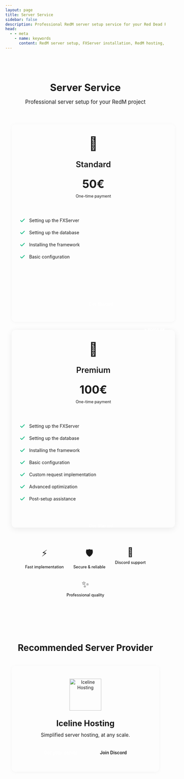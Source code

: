 ```yaml
---
layout: page
title: Server Service 
sidebar: false
description: Professional RedM server setup service for your Red Dead Redemption 2 roleplay project. Complete FXServer installation, database configuration, framework setup, and optimization by SPOONI experts.
head:
  - - meta
    - name: keywords
      content: RedM server setup, FXServer installation, RedM hosting, database setup, VORP installation, RSG setup, server configuration, RedM optimization, Iceline Hosting
---
```


<script setup>
import { ref } from 'vue'
</script>

<style>
.service-wrapper {
    max-width: 1200px;
    margin: 0 auto;
    padding: 40px 20px;
}

.service-header {
    text-align: center;
    margin-bottom: 60px;
}

.service-header h1 {
    font-size: 2.5em;
    font-weight: 700;
    margin-bottom: 15px;
}

.service-header p {
    font-size: 1.2em;
    color: var(--vp-c-text-2);
}

.pricing-grid {
    display: flex;
    justify-content: center;
    gap: 35px;
    margin-bottom: 60px;
    flex-wrap: wrap;
}

.price-card {
    background: var(--vp-c-bg-soft);
    border: none;
    border-radius: 12px;
    padding: 35px 25px;
    position: relative;
    flex: 0 1 400px;
    max-width: 450px;
    display: flex;
    flex-direction: column;
    min-height: 550px;
    box-shadow: 0 2px 12px rgba(0, 0, 0, 0.04);
}

.price-card.featured {
    box-shadow: 0 4px 20px rgba(0, 0, 0, 0.08);
}

.price-badge {
    position: absolute;
    top: -12px;
    right: 20px;
    background: var(--vp-c-brand-1);
    color: white;
    padding: 4px 12px;
    border-radius: 12px;
    font-size: 0.75em;
    font-weight: 700;
    letter-spacing: 0.5px;
}

.price-icon {
    font-size: 3em;
    margin-bottom: 25px;
    text-align: center;
}

.price-name {
    font-size: 1.8em;
    font-weight: 600;
    text-align: center;
    margin-bottom: 25px;
}

.price-amount {
    font-size: 2.5em;
    font-weight: 700;
    color: var(--vp-c-brand-1);
    text-align: center;
    margin-bottom: 5px;
}

.price-period {
    text-align: center;
    color: var(--vp-c-text-2);
    font-size: 0.9em;
    margin-top: 5px;
    margin-bottom: 25px;
}

.price-features {
    list-style: none;
    padding: 0;
    margin: 25px 0;
    flex-grow: 1;
}

.price-features li {
    padding: 10px 0;
    color: var(--vp-c-text-2);
    display: flex;
    align-items: center;
}

.price-features li::before {
    content: '';
    display: inline-block;
    width: 18px;
    height: 18px;
    margin-right: 12px;
    background: url("data:image/svg+xml,%3Csvg xmlns='http://www.w3.org/2000/svg' viewBox='0 0 24 24' fill='none' stroke='%2310b981' stroke-width='3' stroke-linecap='round' stroke-linejoin='round'%3E%3Cpolyline points='20 6 9 17 4 12'%3E%3C/polyline%3E%3C/svg%3E") no-repeat center;
    background-size: contain;
    flex-shrink: 0;
}

.price-btn {
    width: 100%;
    padding: 12px 24px;
    background: var(--vp-c-brand-1);
    color: white;
    border: none;
    border-radius: 8px;
    font-size: 1em;
    font-weight: 600;
    cursor: pointer;
    transition: all 0.2s ease;
    text-decoration: none;
    display: block;
    text-align: center;
    margin-top: 20px;
}

.price-btn:hover {
    background: var(--vp-c-brand-2);
    transform: scale(1.02);
}

.section-divider {
    max-width: 100%;
    height: 1px;
    background: var(--vp-c-divider);
    margin: 80px auto;
}

.trust-badges {
    display: flex;
    justify-content: center;
    gap: 40px;
    flex-wrap: wrap;
    margin: 50px 0 80px;
    padding: 0 20px;
}

.trust-item {
    display: flex;
    flex-direction: column;
    align-items: center;
    gap: 8px;
    transition: transform 0.2s ease;
}

.trust-item:hover {
    transform: translateY(-3px);
}

.trust-icon {
    font-size: 2em;
    transition: transform 0.2s ease;
}

.trust-item:hover .trust-icon {
    transform: scale(1.1);
}

.trust-text {
    font-size: 0.9em;
    color: var(--vp-c-text-2);
    font-weight: 500;
}

.provider-wrapper {
    margin-top: 20px;
    text-align: center;
}

.provider-wrapper h2 {
    font-size: 2em;
    font-weight: 700;
    margin-bottom: 40px;
}

.provider-box {
    max-width: 700px;
    margin: 0 auto;
    background: var(--vp-c-bg-soft);
    border: none;
    border-radius: 12px;
    padding: 40px 30px;
    box-shadow: 0 2px 12px rgba(0, 0, 0, 0.04);
}

.provider-logo-img {
    width: auto;
    height: 100px;
    margin: 0 auto 25px;
    display: block;
}

.provider-name {
    font-size: 1.8em;
    font-weight: 700;
    margin-bottom: 12px;
}

.provider-desc {
    font-size: 1.1em;
    color: var(--vp-c-text-2);
    margin-bottom: 25px;
}

.provider-actions {
    display: flex;
    justify-content: center;
    gap: 15px;
    flex-wrap: wrap;
}

.provider-btn {
    padding: 12px 28px;
    border-radius: 8px;
    font-weight: 600;
    text-decoration: none;
    transition: all 0.2s ease;
    display: inline-flex;
    align-items: center;
    gap: 8px;
}

.provider-btn.primary {
    background: var(--vp-c-brand-1);
    color: white;
}

.provider-btn.primary:hover {
    background: var(--vp-c-brand-2);
}

.provider-btn.secondary {
    background: var(--vp-c-bg-alt);
    color: var(--vp-c-text-1);
    border: none;
}

.provider-btn.secondary:hover {
    transform: translateY(-2px);
}

/* ========================================
   Responsive Breakpoints
   Based on BREAKPOINTS constants
   ======================================== */

/* Small Mobile - max 640px (BREAKPOINTS.SMALL_DEVICES_MIN) */
@media (max-width: 640px) {
    .service-header h1 {
        font-size: 1.8em;
        line-height: 1.2;
    }
    
    .service-header p {
        font-size: 1em;
    }
    
    .pricing-grid {
        gap: 20px;
    }
    
    .price-card {
        padding: 25px 20px;
        min-height: auto;
    }
    
    .price-icon {
        font-size: 2.5em;
        margin-bottom: 20px;
    }
    
    .price-name {
        font-size: 1.5em;
        margin-bottom: 20px;
    }
    
    .price-amount {
        font-size: 2em;
    }
    
    .price-badge {
        font-size: 0.65em;
        right: 15px;
    }
    
    .trust-badges {
        gap: 20px;
        grid-template-columns: repeat(2, 1fr);
        display: grid;
    }
    
    .trust-icon {
        font-size: 1.6em;
    }
    
    .trust-text {
        font-size: 0.8em;
    }
    
    .provider-box {
        padding: 25px 15px;
    }
    
    .provider-logo-img {
        height: 80px;
    }
    
    .provider-name {
        font-size: 1.5em;
    }
    
    .provider-desc {
        font-size: 1em;
    }
    
    .provider-actions {
        flex-direction: column;
        width: 100%;
    }
    
    .provider-btn {
        width: 100%;
        justify-content: center;
    }
}

/* Tablet - 768px to 1023px (BREAKPOINTS.TABLET_MIN to TABLET_MAX) */
@media (min-width: 768px) and (max-width: 1023px) {
    .service-header h1 {
        font-size: 2.2em;
    }
    
    .pricing-grid {
        gap: 25px;
    }
    
    .price-card {
        flex: 0 1 350px;
        max-width: 380px;
    }
    
    .trust-badges {
        gap: 30px;
    }
    
    .provider-box {
        max-width: 650px;
    }
}

/* Mobile & Tablet - max 1023px */
@media (max-width: 1023px) {
    .pricing-grid {
        flex-direction: column;
        align-items: center;
    }
    
    .price-card {
        width: 100%;
        max-width: 500px;
    }
    
    .section-divider {
        margin: 60px auto;
    }
}

/* Large Desktop - min 1200px (BREAKPOINTS.LARGE_DESKTOP_MIN) */
@media (min-width: 1200px) {
    .service-wrapper {
        max-width: 1280px;
    }
    
    .pricing-grid {
        gap: 40px;
    }
    
    .price-card {
        flex: 0 1 420px;
        max-width: 480px;
    }
    
    .provider-box {
        max-width: 800px;
        padding: 50px 40px;
    }
}
</style>

<div class="service-wrapper">
<div class="service-header">
<h1>Server Service</h1>
<p>Professional server setup for your RedM project</p>
</div>

<div class="pricing-grid">
<div class="price-card">
<div class="price-icon">🎯</div>
<div class="price-name">Standard</div>
<div class="price-amount">50€</div>
<div class="price-period">One-time payment</div>
<ul class="price-features">
<li>Setting up the FXServer</li>
<li>Setting up the database</li>
<li>Installing the framework</li>
<li>Basic configuration</li>
</ul>
<a href="https://iceline-hosting.com/spooni" target="_blank" rel="noopener noreferrer" class="price-btn">Get Started</a>
</div>
<div class="price-card featured">
<div class="price-badge">⭐ POPULAR</div>
<div class="price-icon">💎</div>
<div class="price-name">Premium</div>
<div class="price-amount">100€</div>
<div class="price-period">One-time payment</div>
<ul class="price-features">
<li>Setting up the FXServer</li>
<li>Setting up the database</li>
<li>Installing the framework</li>
<li>Basic configuration</li>
<li>Custom request implementation</li>
<li>Advanced optimization</li>
<li>Post-setup assistance</li>
</ul>
<a href="https://iceline-hosting.com/spooni" target="_blank" rel="noopener noreferrer" class="price-btn">Get Started</a>
</div>
</div>

<div class="trust-badges">
<div class="trust-item">
<div class="trust-icon">⚡</div>
<div class="trust-text">Fast implementation</div>
</div>
<div class="trust-item">
<div class="trust-icon">🛡️</div>
<div class="trust-text">Secure & reliable</div>
</div>
<div class="trust-item">
<div class="trust-icon">💬</div>
<div class="trust-text">Discord support</div>
</div>
<div class="trust-item">
<div class="trust-icon">✨</div>
<div class="trust-text">Professional quality</div>
</div>
</div>

<div class="section-divider"></div>

<div class="provider-wrapper">
<h2>Recommended Server Provider</h2>
<div class="provider-box">
<img src="/iceline.webp" alt="Iceline Hosting" class="provider-logo-img">
<div class="provider-name">Iceline Hosting</div>
<div class="provider-desc">Simplified server hosting, at any scale.</div>
<div class="provider-actions">
<a href="https://iceline-hosting.com/" target="_blank" rel="noopener noreferrer" class="provider-btn primary">Get your server</a>
<a href="https://discord.gg/knVH9SYB4g" target="_blank" rel="noopener noreferrer" class="provider-btn secondary">Join Discord</a>
</div>
</div>
</div>
</div>
